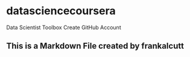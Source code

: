 # datasciencecoursera
Data Scientist Toolbox Create GitHub Account
## This is a Markdown File created by frankalcutt
